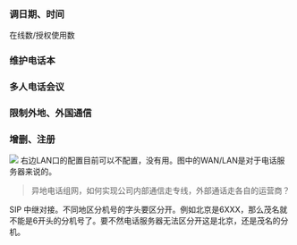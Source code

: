 ### 调日期、时间
在线数/授权使用数

### 维护电话本

### 多人电话会议

### 限制外地、外国通信

### 增删、注册


![](vx_images/307565415230342.png)
右边LAN口的配置目前可以不配置，没有用。图中的WAN/LAN是对于电话服务器来说的。

> 异地电话组网，如何实现公司内部通信走专线，外部通话走各自的运营商？

SIP 中继对接。不同地区分机号的字头要区分开。例如北京是6XXX，那么茂名就不能是6开头的分机号了。要不然电话服务器无法区分开这是北京，还是茂名的分机。